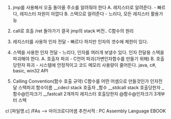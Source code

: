 1. jmp를 사용해서 오출
   돌아올 주소를 알려줘야 한다
  A. 레지스터로 알려준다. - 빠르다, 레지스터 자원이 아깝다
  B. 스택으로 알려준다 - 느리다, 모든 레지스터 활용가능
  
2. call로 호출 /ret 돌아가기
  결국 jmp의 stack 버전.. C함수의 원리
  
3. 레지스터를 사용하 인자 전달 - 빠르다
  하지만 인자의 갯수에 제한이 있다.

4. 스택을 사용한 인자 전달 - 느리다, 인자를 여러개 보낼수 있다.
  인자 전달용 스택을 파괴해야 한다.
  A. 호출자 파괴 - C언어 파괴(가변인자함수를 만들기 위해)
  B. 호출 당한자 파괴 - 시스템에 안정적이고 코드 메모리 사용량이 줄어든다.
    java, c#, basic, win32 API

5. Calling Convention(함수 호출 규약)
   C함수를 어떤 어셈으로 만들것인가
               인자전달             스택파괴      함수이름
   __cdecl      stack               호출자        _함수
   __stdcall    stack               호출당한자    _함수@인자크기
   __fastcall   2개까지 레지스터    호출당한자    @함수@인자크기
                3개부터 스택       

cl [파일명.c] /FAs --> 마이크로디어셈
추천서적 : PC Assembly Language EBOOK
